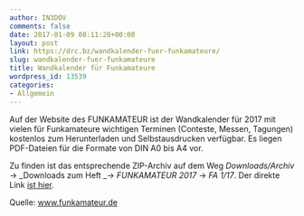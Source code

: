 ```yaml
---
author: IN3DOV
comments: false
date: 2017-01-09 08:11:28+00:00
layout: post
link: https://drc.bz/wandkalender-fuer-funkamateure/
slug: wandkalender-fuer-funkamateure
title: Wandkalender für Funkamateure
wordpress_id: 13539
categories:
- Allgemein
---
```


Auf der Website des FUNKAMATEUR ist der Wandkalender für 2017 mit vielen für Funkamateure wichtigen Terminen (Conteste, Messen, Tagungen) kostenlos zum Herunterladen und Selbstausdrucken verfügbar. Es liegen PDF-Dateien für die Formate von DIN A0 bis A4 vor.

Zu finden ist das entsprechende ZIP-Archiv auf dem Weg _Downloads/Archiv_ → _Downloads zum Heft _→ _FUNKAMATEUR 2017_ → _FA 1/17_. Der direkte Link [ist hier](http://www.funkamateur.de/tl_files/downloads/hefte/2017/fa-wandkalender_2017.zip).

Quelle: www.funkamateur.de
